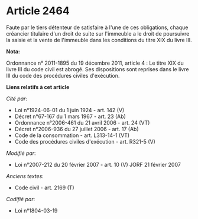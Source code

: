 # Article 2464

Faute par le tiers détenteur de satisfaire à l'une de ces obligations, chaque créancier titulaire d'un droit de suite sur
l'immeuble a le droit de poursuivre la saisie et la vente de l'immeuble dans les conditions du titre XIX du livre III.

**Nota:**

Ordonnance n° 2011-1895 du 19 décembre 2011, article 4 : Le titre XIX du livre III du code civil est abrogé. Ses dispositions
sont reprises dans le livre III du code des procédures civiles d'exécution.

**Liens relatifs à cet article**

_Cité par_:

  - Loi n°1924-06-01 du 1 juin 1924 - art. 142 (V)
  - Décret n°67-167 du 1 mars 1967 - art. 23 (Ab)
  - Ordonnance n°2006-461 du 21 avril 2006 - art. 24 (VT)
  - Décret n°2006-936 du 27 juillet 2006 - art. 17 (Ab)
  - Code de la consommation - art. L313-14-1 (VT)
  - Code des procédures civiles d'exécution - art. R321-5 (V)

_Modifié par_:

  - Loi n°2007-212 du 20 février 2007 - art. 10 (V) JORF 21 février 2007

_Anciens textes_:

  - Code civil - art. 2169 (T)

_Codifié par_:

  - Loi n°1804-03-19
